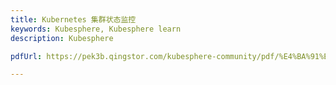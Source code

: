```yaml
---
title: Kubernetes 集群状态监控
keywords: Kubesphere, Kubesphere learn
description: Kubesphere

pdfUrl: https://pek3b.qingstor.com/kubesphere-community/pdf/%E4%BA%91%E5%8E%9F%E7%94%9F%E5%AE%9E%E6%88%98/%E7%9B%91%E6%8E%A7%E4%B8%8E%E5%91%8A%E8%AD%A6-KubeSphere%20%E7%9B%91%E6%8E%A7%E5%8A%9F%E8%83%BD%E4%B8%8E%E4%BD%BF%E7%94%A8.pdf 

---
```

